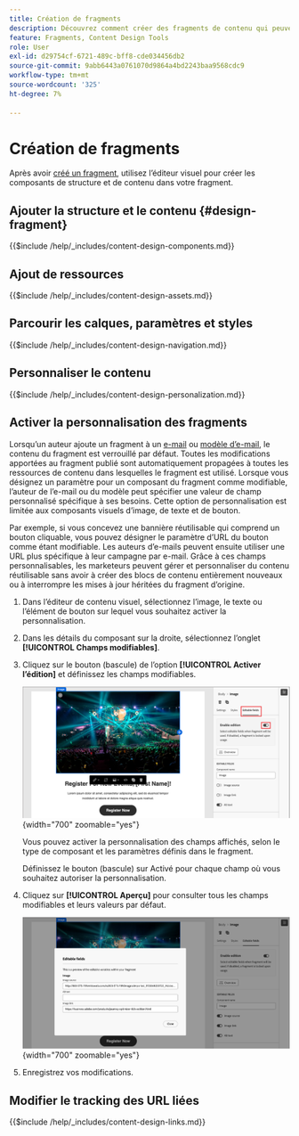 ```yaml
---
title: Création de fragments
description: Découvrez comment créer des fragments de contenu qui peuvent être réutilisés pour vos e-mails et conceptions de modèle à des fins d’efficacité et de conservation des normes de conception et de branding.
feature: Fragments, Content Design Tools
role: User
exl-id: d29754cf-6721-489c-bff8-cde034456db2
source-git-commit: 9abb6443a0761070d9864a4bd2243baa9568cdc9
workflow-type: tm+mt
source-wordcount: '325'
ht-degree: 7%

---
```


# Création de fragments

Après avoir [créé un fragment](./fragments.md#create-fragments), utilisez l’éditeur visuel pour créer les composants de structure et de contenu dans votre fragment.

## Ajouter la structure et le contenu {#design-fragment}

{{$include /help/_includes/content-design-components.md}}

## Ajout de ressources

{{$include /help/_includes/content-design-assets.md}}

## Parcourir les calques, paramètres et styles

{{$include /help/_includes/content-design-navigation.md}}

## Personnaliser le contenu

{{$include /help/_includes/content-design-personalization.md}}

## Activer la personnalisation des fragments

Lorsqu’un auteur ajoute un fragment à un [e-mail](./email-authoring.md#content-authoring---use-visual-fragments) ou [modèle d’e-mail](./email-template-authoring.md#content-authoring---use-visual-fragments), le contenu du fragment est verrouillé par défaut. Toutes les modifications apportées au fragment publié sont automatiquement propagées à toutes les ressources de contenu dans lesquelles le fragment est utilisé. Lorsque vous désignez un paramètre pour un composant du fragment comme modifiable, l’auteur de l’e-mail ou du modèle peut spécifier une valeur de champ personnalisé spécifique à ses besoins. Cette option de personnalisation est limitée aux composants visuels d’image, de texte et de bouton.

Par exemple, si vous concevez une bannière réutilisable qui comprend un bouton cliquable, vous pouvez désigner le paramètre d’URL du bouton comme étant modifiable. Les auteurs d’e-mails peuvent ensuite utiliser une URL plus spécifique à leur campagne par e-mail. Grâce à ces champs personnalisables, les marketeurs peuvent gérer et personnaliser du contenu réutilisable sans avoir à créer des blocs de contenu entièrement nouveaux ou à interrompre les mises à jour héritées du fragment d’origine.

1. Dans l’éditeur de contenu visuel, sélectionnez l’image, le texte ou l’élément de bouton sur lequel vous souhaitez activer la personnalisation.

1. Dans les détails du composant sur la droite, sélectionnez l’onglet **[!UICONTROL Champs modifiables]**.

1. Cliquez sur le bouton (bascule) de l’option **[!UICONTROL Activer l’édition]** et définissez les champs modifiables.

   ![Activer les champs modifiables pour un composant d’image de fragment](./assets/fragment-editable-fields-image.png){width="700" zoomable="yes"}

   Vous pouvez activer la personnalisation des champs affichés, selon le type de composant et les paramètres définis dans le fragment.

   Définissez le bouton (bascule) sur Activé pour chaque champ où vous souhaitez autoriser la personnalisation.

1. Cliquez sur **[!UICONTROL Aperçu]** pour consulter tous les champs modifiables et leurs valeurs par défaut.

   ![Examinez les champs modifiables et leurs valeurs par défaut](./assets/fragment-editable-fields-image-overview.png){width="700" zoomable="yes"}

1. Enregistrez vos modifications.

## Modifier le tracking des URL liées

{{$include /help/_includes/content-design-links.md}}
